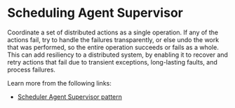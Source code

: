 # Scheduling Agent Supervisor

Coordinate a set of distributed actions as a single operation. If any of the actions fail, try to handle the failures transparently, or else undo the work that was performed, so the entire operation succeeds or fails as a whole. This can add resiliency to a distributed system, by enabling it to recover and retry actions that fail due to transient exceptions, long-lasting faults, and process failures.

Learn more from the following links:

- [Scheduler Agent Supervisor pattern](https://learn.microsoft.com/en-us/azure/architecture/patterns/scheduler-agent-supervisor)